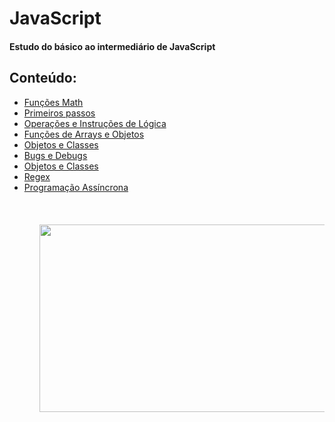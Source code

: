 # JavaScript

#### Estudo do básico ao intermediário de JavaScript

## Conteúdo:

<ul>
<li><a href="JavaScript/Aula1 - numbers, string, boolean, operador tenario, etc/ResumoMathJS.md">Funções Math</a>
<li><a href="JavaScript/Aula1 - numbers, string, boolean, operador tenario, etc/ResumoPrimeirosPassosJS.md">Primeiros passos</a>
<li><a href="JavaScript/Aula2 - If, Else, While, do While, for, Switch/ResumoOperacoesJS.md">Operações e Instruções de Lógica</a>
<li><a href="JavaScript/Aula4 - Arrays e Objetos/ResumoArrayseObjetos.md">Funções de Arrays e Objetos</a>
<li><a href="JavaScript/Aula5 - POO/ResumoPOO.md">Objetos e Classes</a>
<li><a href="JavaScript/Aula6 - Bugs e Debugs/ResumoDebugs.md">Bugs e Debugs</a>
<li><a href="JavaScript/Aula5 - POO/ResumoPOO.md">Objetos e Classes</a>
<li><a href="JavaScript/Aula7 - Expressões regulares/ResumoRegex.md">Regex</a>
<li><a href="JavaScript/Aula8 - Programação Assíncrona/ResumeProgramacaoAsync.md">Programação Assíncrona</a>
<ul>

<br>
<br>
<br>

<img height="300px" width="500px" src="https://github.com/victorbarros01/JavaScript/blob/d6dc0401ab61390598113518331075b302ee1cdc/JavaScript/GoodStudies.gif">
